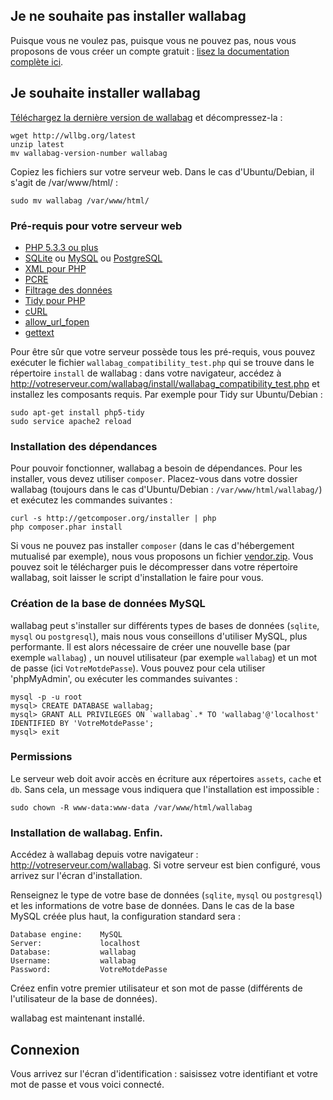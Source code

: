 ## Je ne souhaite pas installer wallabag

Puisque vous ne voulez pas, puisque vous ne pouvez pas, nous vous proposons de vous créer un compte gratuit : [lisez la documentation complète ici](/fr/Documentation_utilisateur/Se_cr%C3%A9er_un_compte_sur_Framabag).

## Je souhaite installer wallabag

[Téléchargez la dernière version de wallabag](http://www.wallabag.org/download) et décompressez-la :

    wget http://wllbg.org/latest
    unzip latest
    mv wallabag-version-number wallabag

Copiez les fichiers sur votre serveur web. Dans le cas d'Ubuntu/Debian, il s'agit de /var/www/html/ :

    sudo mv wallabag /var/www/html/
	
### Pré-requis pour votre serveur web
* [PHP 5.3.3 ou plus](http://php.net/manual/en/install.php)
* [SQLite](http://php.net/manual/en/book.sqlite.php) ou [MySQL](http://php.net/manual/fr/book.mysql.php) ou [PostgreSQL](http://php.net/manual/en/book.pgsql.php)
* [XML pour PHP](http://php.net/xml)
* [PCRE](http://php.net/pcre)
* [Filtrage des données](http://php.net/manual/book.filter.php)
* [Tidy pour PHP](http://php.net/tidy)
* [cURL](http://php.net/curl)
* [allow_url_fopen](http://www.php.net/manual/en/filesystem.configuration.php#ini.allow-url-fopen)
* [gettext](http://php.net/manual/en/book.gettext.php)

Pour être sûr que votre serveur possède tous les pré-requis, vous pouvez exécuter le fichier `wallabag_compatibility_test.php` qui se trouve dans le répertoire `install` de wallabag : dans votre navigateur, accédez à http://votreserveur.com/wallabag/install/wallabag_compatibility_test.php et installez les composants requis. Par exemple pour Tidy sur Ubuntu/Debian :

    sudo apt-get install php5-tidy
    sudo service apache2 reload

### Installation des dépendances
Pour pouvoir fonctionner, wallabag a besoin de dépendances. Pour les installer, vous devez utiliser `composer`. Placez-vous dans votre dossier wallabag (toujours dans le cas d'Ubuntu/Debian : <code>/var/www/html/wallabag/</code>) et exécutez les commandes suivantes :

    curl -s http://getcomposer.org/installer | php
    php composer.phar install

Si vous ne pouvez pas installer `composer` (dans le cas d'hébergement mutualisé par exemple), nous vous proposons un fichier [vendor.zip](http://wllbg.org/vendor). Vous pouvez soit le télécharger puis le décompresser dans votre répertoire wallabag, soit laisser le script d'installation le faire pour vous. 

### Création de la base de données MySQL
wallabag peut s'installer sur différents types de bases de données (`sqlite`, `mysql` ou `postgresql`), mais nous vous conseillons d'utiliser MySQL, plus performante. Il est alors nécessaire de créer une nouvelle base (par exemple `wallabag`) , un nouvel utilisateur (par exemple  `wallabag`) et un mot de passe (ici `VotreMotdePasse`). Vous pouvez pour cela utiliser 'phpMyAdmin', ou exécuter les commandes suivantes :

    mysql -p -u root
    mysql> CREATE DATABASE wallabag;
    mysql> GRANT ALL PRIVILEGES ON `wallabag`.* TO 'wallabag'@'localhost' IDENTIFIED BY 'VotreMotdePasse';
    mysql> exit

### Permissions
Le serveur web doit avoir accès en écriture aux répertoires `assets`, `cache` et `db`. Sans cela, un message vous indiquera que l'installation est impossible :

    sudo chown -R www-data:www-data /var/www/html/wallabag

### Installation de wallabag. Enfin.
Accédez à wallabag depuis votre navigateur : http://votreserveur.com/wallabag. Si votre serveur est bien configuré, vous arrivez sur l'écran d'installation. 

Renseignez le type de votre base de données (`sqlite`, `mysql` ou `postgresql`) et les informations de votre base de données. Dans le cas de la base MySQL créée plus haut, la configuration standard sera :

    Database engine:    MySQL
    Server:             localhost
    Database: 	        wallabag
    Username:	        wallabag
    Password:	        VotreMotdePasse

Créez enfin votre premier utilisateur et son mot de passe (différents de l'utilisateur de la base de données).

wallabag est maintenant installé. 

## Connexion 

Vous arrivez sur l'écran d'identification : saisissez votre identifiant et votre mot de passe et vous voici connecté.

